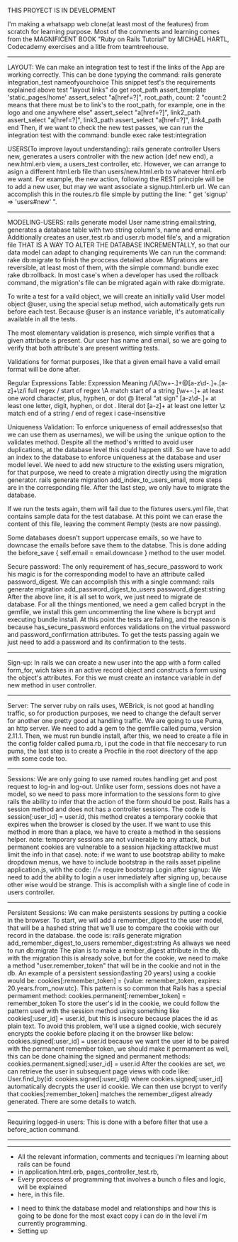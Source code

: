 THIS PROYECT IS IN DEVELOPMENT

I'm making a whatsapp web clone(at least most of the features) 
from scratch for learning purpose.
Most of the comments and learning comes from the MAGNIFICENT BOOK "Ruby on Rails
Tutorial" by MICHAEL HARTL, Codecademy exercises and a litle from teamtreehouse.
**********************************
LAYOUT:
We can make an integration test to test if the links of the App are working
correctly.
This can be done typying the command: rails generate integration_test nameofyourchoice
This snippet test's the requirements explained above
 test "layout links" do
    get root_path
    assert_template 'static_pages/home'
    assert_select "a[href=?]", root_path, count: 2 "count:2 means that there must be
    to link's to the root_path, for example, one in the logo and one anywhere else"
    assert_select "a[href=?]", link2_path
    assert_select "a[href=?]", link3_path
    assert_select "a[href=?]", link4_path
  end
Then, if we want to check the new test passes, we can run the integration test with
the command: bundle exec rake test:integration

USERS(To improve layout understanding):
rails generate controller Users new, generates a users controller with the new action
(def new end), a new.html.erb view, a users_test controller, etc.
However, we can arrange to asign a different html.erb file than users/new.html.erb to
whatever html.erb we want. For example, the new action, following the REST principle
will be to add a new user, but may we want associate a signup.html.erb url. We can 
accomplish this in the routes.rb file simple by putting
the line: " get 'signup' => 'users#new' ".
**********************************
MODELING-USERS:
rails generate model User name:string email:string, generates a database table with two
string column's, name and email. Additionally creates an user_test.rb and user.rb model
file's, and a migration file THAT IS A WAY TO ALTER THE DATABASE INCREMENTALLY, so that
our data model can adapt to changing requirements
We can run the command: rake db:migrate to finish the proccess detailed above. 
Migrations are reversible, at least most of them, with the simple command:
bundle exec rake db:rollback. In most case's when a developer has used the rollback command,
the migration's file can be migrated again with rake db:migrate.

To write a test for a vaild object, we will create an initially valid User model object
@user, using the special setup method, wich automatically gets run before each test.
Because @user is an instance variable, it's automatically available in all the tests.

The most elementary validation is presence, wich simple verifies that a given 
attribute is present. Our user has name and email, so we are going to verify that both
attribute's are present writting tests.

Validations for format purposes, like that a given email have a valid email format
will be done after.

Regular Expressions Table:
Expression	Meaning
/\A[\w+\-.]+@[a-z\d\-.]+\.[a-z]+\z/i	full regex
/	start of regex
\A	match start of a string
[\w+\-.]+	at least one word character, plus, hyphen, or dot
@	literal “at sign”
[a-z\d\-.]+	at least one letter, digit, hyphen, or dot
\.	literal dot
[a-z]+	at least one letter
\z	match end of a string
/	end of regex
i	case-insensitive

Uniqueness Validation:
To enforce uniqueness of email addresses(so that we can use them as usernames),
we will be using the :unique option to the validates method.
Despite all the method's writted to avoid user duplications, at the database level
this could happen still. So we have to add an index to the database to enforce
uniqueness at the database and user model level.
We need to add new structure to the existing users migration, for that purpose,
we need to create a migration directly using the migration generator.
rails generate migration add_index_to_users_email, more steps are in the corresponding file.
After the last step, we only have to migrate the database.

If we run the tests again, them will fail due to the fixtures users.yml file, that 
contains sample data for the test database. At this point we can erase the content of this
file, leaving the comment #empty (tests are now passing).

Some databases doesn't support uppercase emails, so we have to downcase the emails
before save them to the databse. This is done adding the
before_save { self.email = email.downcase } method to the user model.

Secure password:
The only requirement of has_secure_password to work his magic is for the corresponding
model to have an attribute called password_digest.
We can accomplish this with a single command: 
rails generate migration add_password_digest_to_users password_digest:string
After the above line, it is all set to work, we just need to migrate de database.
For all the things mentioned, we need a gem called bcrypt in the gemfile, we install this gem
uncommenting the line where is bcrypt and executing bundle install.
At this point the tests are failing, and the reason is because has_secure_password enforces
validations on the virtual password and password_confirmation attributes.
To get the tests passing again we just need to add a password and its confirmation to
the tests.
**********************************
Sign-up:
In rails we can create a new user into the app with a form called 
form_for, wich takes in an active record object and constructs a form using the 
object's attributes. For this we must create an instance variable in def new method
in user controller.
**********************************
Server:
The server ruby on rails uses, WEBrick, is not good at handling traffic, so for 
production purposes, we need to change the default server for another one pretty
good at handling traffic. We are going to use Puma, an http server.
We need to add a gem to the gemfile called puma, version 2.11.1.
Then, we must run bundle install, after this, we need to create a file in 
the config folder called puma.rb, i put the code in that file neccesary to run puma,
the last step is to create a Procfile in the root directory of the app with some
code too.
**********************************
Sessions:
We are only going to use named routes handling get and post request to log-in and 
log-out.
Unlike user form, sessions does not have a model, so we need to pass more information
to the sessions form to give rails the ability to infer that the action of the
form should be post.
Rails has a session method and does not has a controller sessions. The code is
session[:user_id] = user.id, this method creates a temporary cookie that expires 
when the browser is closed by the user.
If we want to use this method in more than a place, we have to create a method in
the sessions helper.
note: temporary sessions are not vulnerable to any attack, but permanent cookies
are vulnerable to a session hijacking attack(we must limit the info in that case).
note: if we want to use bootstrap ability to make dropdown menus, we have to include
bootstrap in the rails asset pipeline application.js, with the code: //= require bootstrap
Login after signup:
We need to add the ability to login a user inmediately after signing up, because other 
wise would be strange. This is accomplish with a single line of code in users controller.
**********************************
Persistent Sessions:
We can make persistents sessions by putting a cookie in the browser. To start,
we will add a remember_digest to the user model, that will be a hashed string that we'll
use to compare the cookie with our record in the database.
the code is: rails generate migration add_remember_digest_to_users remember_digest:string
As allways we need to run db:migrate
The plan is to make a rember_digest attribute in the db, with the migration this is 
already solve, but for the cookie, we need to make a method "user.remember_token" that
will be in the cookie and not in the db.
An example of a persistent session(lasting 20 years) using a cookie would be:
cookies[:remember_token] = {value: remember_token, expires: 20.years.from_now.utc}. This
pattern is so common that Rails has a special permament method:
cookies.permanent[:remember_token] = remember_token
To store the user's id in the cookie, we could follow the pattern used with the session
method using something like cookies[:user_id] = user.id, but this is insecure because 
places the id as plain text. To avoid this problem, we'll use a signed cookie, wich securely
encrypts the cookie before placing it on the browser like below:
cookies.signed[:user_id] = user.id
because we want the user id to be paired with the permanent remember token, we should
make it permament as well, this can be done chaining the signed and permanent methods:
cookies.permanent.signed[:user_id] = user.id
After the cookies are set, we can retrieve the user in subsequent page views with code like:
User.find_by(id: cookies.signed[:user_id]) where cookies.signed[:user_id] automatically
decrypts the user id cookie. We can then use bcrypt to verify that cookies[:remember_token]
matches the remember_digest already generated.
There are some details to watch.
**********************************
Requiring logged-in users:
This is done with a before filter that use a before_action command.
**********************************
**********************************
* All the relevant information, comments and tecniques i'm learning about rails can be found
* in application.html.erb, pages_controller_test.rb, 
* Every proccess of programming that involves a bunch o files and logic, will be explained
* here, in this file.
- I need to think the database model and relationships and how this is going
to be done for the most exact copy i can do in the level i'm currently programming.
- Setting up